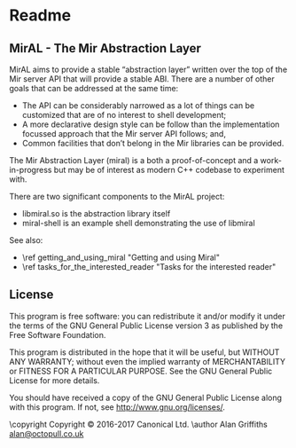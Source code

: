 Readme
======

MirAL - The Mir Abstraction Layer
---------------------------------

MirAL aims to provide a stable “abstraction layer” written over the top of the
Mir server API that will provide a stable ABI. There are a number of other 
goals that can be addressed at the same time:

 - The API can be considerably narrowed as a lot of things can be customized 
   that are of no interest to shell development;
 - A more declarative design style can be follow than the implementation 
   focussed approach that the Mir server API follows; and,
 - Common facilities that don’t belong in the Mir libraries can be provided.

The Mir Abstraction Layer (miral) is a both a proof-of-concept and a 
work-in-progress but may be of interest as modern C++ codebase to experiment
with.

There are two significant components to the MirAL project:

 - libmiral.so is the abstraction library itself
 - miral-shell is an example shell demonstrating the use of libmiral

See also:

 - \ref getting_and_using_miral "Getting and using Miral"
 - \ref tasks_for_the_interested_reader "Tasks for the interested reader"

License
-------
This program is free software: you can redistribute it and/or modify
it under the terms of the GNU General Public License version 3 as
published by the Free Software Foundation.

This program is distributed in the hope that it will be useful,
but WITHOUT ANY WARRANTY; without even the implied warranty of
MERCHANTABILITY or FITNESS FOR A PARTICULAR PURPOSE.  See the
GNU General Public License for more details.

You should have received a copy of the GNU General Public License
along with this program.  If not, see <http://www.gnu.org/licenses/>.

\copyright Copyright © 2016-2017 Canonical Ltd.
\author Alan Griffiths <alan@octopull.co.uk>
